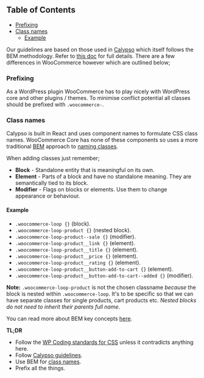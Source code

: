 <!-- START doctoc generated TOC please keep comment here to allow auto update -->
<!-- DON'T EDIT THIS SECTION, INSTEAD RE-RUN doctoc TO UPDATE -->
## Table of Contents

- [Prefixing](#prefixing)
- [Class names](#class-names)
  - [Example](#example)

<!-- END doctoc generated TOC please keep comment here to allow auto update -->

Our guidelines are based on those used in [Calypso](https://github.com/Automattic/wp-calypso) which itself follows the BEM methodology. Refer to [this doc](https://wpcalypso.wordpress.com/devdocs/docs/coding-guidelines/css.md?term=css) for full details. There are a few differences in WooCommerce however which are outlined below;

### Prefixing
As a WordPress plugin WooCommerce has to play nicely with WordPress core and other plugins / themes. To minimise conflict potential all classes should be prefixed with `.woocommerce-`.

### Class names
Calypso is built in React and uses component names to formulate CSS class names. WooCommerce Core has none of these components so uses a more traditional [BEM](http://getbem.com/) approach to [naming classes](http://cssguidelin.es/#bem-like-naming). 

When adding classes just remember;

* **Block** - Standalone entity that is meaningful on its own.
* **Element** - Parts of a block and have no standalone meaning. They are semantically tied to its block.
* **Modifier** - Flags on blocks or elements. Use them to change appearance or behaviour.

#### Example
* `.woocommerce-loop {}` (block).
* `.woocommerce-loop-product {}` (nested block).
* `.woocommerce-loop-product--sale {}` (modifier).
* `.woocommerce-loop-product__link {}` (element).
* `.woocommerce-loop-product__title {}` (element).
* `.woocommerce-loop-product__price {}` (element).
* `.woocommerce-loop-product__rating {}` (element).
* `.woocommerce-loop-product__button-add-to-cart {}` (element).
* `.woocommerce-loop-product__button-add-to-cart--added {}` (modifier).

**Note:** `.woocommerce-loop-product` is not the chosen classname _because_ the block is nested within `.woocommerce-loop`. It's to be specific so that we can have separate classes for single products, cart products etc. _Nested blocks do not need to inherit their parents full name_.

You can read more about BEM key concepts [here](https://en.bem.info/methodology/key-concepts/).

**TL;DR**

- Follow the [WP Coding standards for CSS](https://make.wordpress.org/core/handbook/best-practices/coding-standards/css/) unless it contradicts anything here.
- Follow [Calypso guidelines](https://wpcalypso.wordpress.com/devdocs/docs/coding-guidelines/css.md?term=css).
- Use BEM for [class names](https://en.bem.info/methodology/naming-convention/).
- Prefix all the things.


